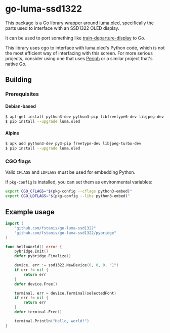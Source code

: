 # go-luma-ssd1322

This package is a Go library wrapper around [luma.oled](https://github.com/rm-hull/luma.oled),
specifically the parts used to interface with an SSD1322 OLED display.

It can be used to port something like [train-departure-display](https://github.com/chrisys/train-departure-display)
to Go.

This library uses cgo to interface with luma.oled's Python code, which is
not the most efficient way of interfacing with this screen. For more serious
projects, consider using one that uses [Periph](https://periph.io/) or a similar
project that's native Go.

## Building

### Prerequisites

#### Debian-based

```bash
$ apt-get install python3-dev python3-pip libfreetype6-dev libjpeg-dev build-essential
$ pip install --upgrade luma.oled
```

#### Alpine

```bash
$ apk add python3-dev py3-pip freetype-dev libjpeg-turbo-dev
$ pip install --upgrade luma.oled
```

### CGO flags

Valid `CFLAGS` and `LDFLAGS` must be used for embedding Python.

If `pkg-config` is installed, you can set them as environmental variables:

```bash
export CGO_CFLAGS="$(pkg-config --cflags python3-embed)"
export CGO_LDFLAGS="$(pkg-config --libs python3-embed)"
```

## Example usage

```go
import (
	"github.com/fstanis/go-luma-ssd1322"
	"github.com/fstanis/go-luma-ssd1322/pybridge"
)

func helloWorld() error {
	pybridge.Init()
	defer pybridge.Finalize()

	device, err := ssd1322.NewDevice(0, 0, 0, "1")
	if err != nil {
		return err
	}
	defer device.Free()

	terminal, err = device.Terminal(selectedFont)
	if err != nil {
		return err
	}
	defer terminal.Free()

	terminal.Println("Hello, world!")
}
```
